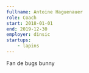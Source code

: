 ```yaml
---
fullname: Antoine Haguenauer
role: Coach
start: 2018-01-01
end: 2019-12-30
employer: dinsic
startups:
    - lapins
---
```


Fan de bugs bunny
